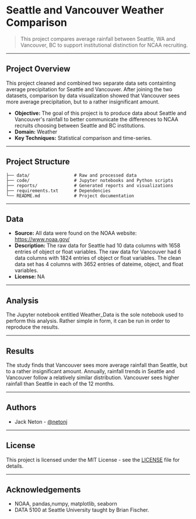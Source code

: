 # Seattle and Vancouver Weather Comparison

> This project compares average rainfall between Seattle, WA and Vancouver, BC to support institutional distinction for NCAA recruiting.

---

## Project Overview

This project cleaned and combined two separate data sets containting average precipitation for Seattle and Vancouver. After joining the two datasets, comparison by data visualization showed that Vancouver sees more average precipitation, but to a rather insignificant amount. 

- **Objective:** The goal of this project is to produce data about Seattle and Vancouver's rainfall to better communicate the differences to NCAA recruits choosing between Seattle and BC institutions.
- **Domain:** Weather
- **Key Techniques:** Statistical comparison and time-series.

---

## Project Structure

```
├── data/                 # Raw and processed data
├── code/                 # Jupyter notebooks and Python scripts
├── reports/              # Generated reports and visualizations
├── requirements.txt      # Dependencies
└── README.md             # Project documentation
```

---

## Data

- **Source:** All data were found on the NOAA website: https://www.noaa.gov/
- **Description:** The raw data for Seattle had 10 data columns with 1658 entries of object or float variables. The raw data for Vancouver had 6 data columns with 1824 entries of object or float variables. The clean data set has 4 columns with 3652 entries of dateime, object, and float variables. 
- **License:** NA

---

## Analysis

The Jupyter notebook entitled Weather_Data is the sole notebook used to perform this analysis. Rather simple in form, it can be run in order to reproduce the results.

---

## Results

The study finds that Vancouver sees more average rainfall than Seattle, but to a rather insignificant amount. Annually, rainfall trends in Seattle and Vancouver follow a relatively similar distribution. Vancouver sees higher rainfall than Seattle in each of the 12 months.

---

## Authors

- Jack Neton - [@netonj](https://github.com/netonj)

---

## License

This project is licensed under the MIT License - see the [LICENSE](LICENSE) file for details.

---

## Acknowledgements

- NOAA, pandas,numpy, matplotlib, seaborn
- DATA 5100 at Seattle University taught by Brian Fischer.
